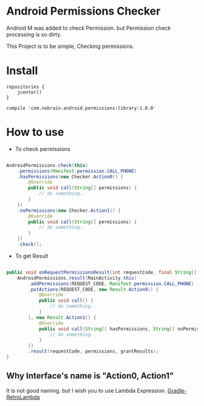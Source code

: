 # Android Permissions Checker

Android M was added to check Permission.
but Permission check processing is so dirty.

This Project is to be simple, Checking permissions.

# Install

```
repositories {
    jcenter()
}

compile 'com.nobrain.android.permissions:library:1.0.0'
```

  
# How to use

* To check permissions

```java

AndroidPermissions.check(this)
    .permissions(Manifest.permission.CALL_PHONE)
    .hasPermissions(new Checker.Action0() {
        @Override
        public void call(String[] permissions) {
            // do something..
        }
    })
    .noPermissions(new Checker.Action1() {
        @Override
        public void call(String[] permissions) {
            // do something..
        }
    })
    .check();


```

* To get Result

```java

public void onRequestPermissionsResult(int requestCode, final String[] permissions, int[] grantResults) {
    AndroidPermissions.result(MainActivity.this)
        .addPermissions(REQUEST_CODE, Manifest.permission.CALL_PHONE)
        .putActions(REQUEST_CODE, new Result.Action0() {
            @Override
            public void call() {
                // do something..
            }
        }, new Result.Action1() {
            @Override
            public void call(String[] hasPermissions, String[] noPermissions) {
                // do something..
            }
        })
        .result(requestCode, permissions, grantResults);
}

```

## Why Interface's name is "Action0, Action1"

It is not good naming. but I wish you to use Lambda Expression. [Gradle-RetroLambda](https://github.com/evant/gradle-retrolambda)
